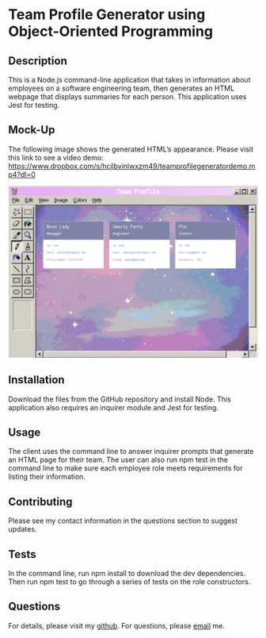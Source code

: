 # Team Profile Generator using Object-Oriented Programming

## Description

This is a Node.js command-line application that takes in information about employees on a software engineering team, then generates an HTML webpage that displays summaries for each person. This application uses Jest for testing.

## Mock-Up

The following image shows the generated HTML’s appearance. Please visit this link to see a video demo: https://www.dropbox.com/s/hcjlbvinlwxzm49/teamprofilegeneratordemo.mp4?dl=0

![Team Profile](./dist/img/teamprofile.png)

## Installation
Download the files from the GitHub repository and install Node. This application also requires an inquirer module and Jest for testing.

## Usage

The client uses the command line to answer inquirer prompts that generate an HTML page for their team. The user can also run npm test in the command line to make sure each employee role meets requirements for listing their information.

## Contributing

Please see my contact information in the questions section to suggest updates.

## Tests

In the command line, run npm install to download the dev dependencies. Then run npm test to go through a series of tests on the role constructors. 

## Questions

For details, please visit my [github](https://github.com/sophiadelarosa).
For questions, please [email](mailto:${sophial.delarosa@gmail.com}) me.

